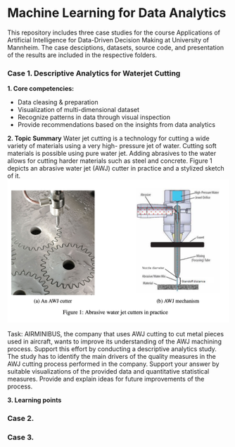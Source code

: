 # Machine Learning for Data Analytics
This repository includes three case studies for the course Applications of Artificial Intelligence for Data-Driven Decision Making at University of Mannheim. The case desciptions, datasets, source code, and presentation of the results are included in the respective folders.

### Case 1. Descriptive Analytics for Waterjet Cutting
**1. Core competencies:**
- Data cleasing & preparation
- Visualization of multi-dimensional dataset 
- Recognize patterns in data through visual inspection
- Provide recommendations based on the insights from data analytics

**2. Topic Summary**
Water jet cutting is a technology for cutting a wide variety of materials using a very high- pressure jet of water. Cutting soft materials is possible using pure water jet. Adding abrasives to the water allows for cutting harder materials such as steel and concrete. Figure 1 depicts an abrasive water jet (AWJ) cutter in practice and a stylized sketch of it.
![image](https://github.com/sonpnt/Machine-Learning-for-Analytics/blob/main/Descriptive%20analytics%20for%20waterjet%20cutting/descriptive_waterjet.png)

Task: AIRMINIBUS, the company that uses AWJ cutting to cut metal pieces used in aircraft, wants to improve its understanding of the AWJ machining process. Support this effort by conducting a descriptive analytics study. The study has to identify the main drivers of the quality measures in the AWJ cutting process performed in the company. Support your answer by suitable visualizations of the provided data and quantitative statistical measures. Provide and explain ideas for future improvements of the process.

**3. Learning points**


### Case 2. 


### Case 3. 


